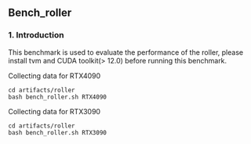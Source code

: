 ## Bench_roller


### 1. Introduction

This benchmark is used to evaluate the performance of the roller, please install tvm and CUDA toolkit(> 12.0) before running this benchmark.

Collecting data for RTX4090
```
cd artifacts/roller
bash bench_roller.sh RTX4090
```


Collecting data for RTX3090
```
cd artifacts/roller
bash bench_roller.sh RTX3090
```

